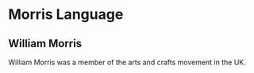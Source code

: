# Morris Language






## William Morris
William Morris was a member of the arts and crafts movement in the UK.
